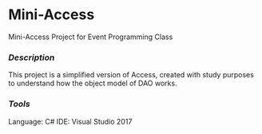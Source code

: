 # **Mini-Access**
Mini-Access Project for Event Programming Class

### *Description*
This project is a simplified version of Access, created with study purposes to understand how the object model of DAO works.

### *Tools*
Language: C#
IDE: Visual Studio 2017
